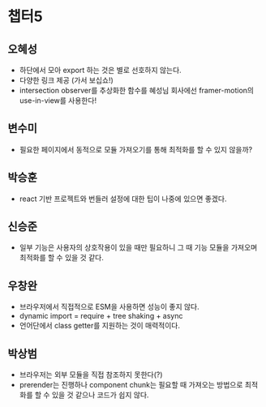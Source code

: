 # 챕터5

## 오혜성
- 하단에서 모아 export 하는 것은 별로 선호하지 않는다.
- 다양한 링크 제공 (가서 보십쇼!)
- intersection observer를 추상화한 함수를 혜성님 회사에선 framer-motion의 use-in-view를 사용한다!

## 변수미
- 필요한 페이지에서 동적으로 모듈 가져오기를 통해 최적화를 할 수 있지 않을까?

## 박승훈
- react 기반 프로젝트와 번들러 설정에 대한 팁이 나중에 있으면 좋겠다.

## 신승준
- 일부 기능은 사용자의 상호작용이 있을 때만 필요하니 그 때 기능 모듈을 가져오며 최적화를 할 수 있을 것 같다.

## 우창완
- 브라우저에서 직접적으로 ESM을 사용하면 성능이 좋지 않다.
- dynamic import = require + tree shaking + async
- 언어단에서 class getter를 지원하는 것이 매력적이다.

## 박상범
- 브라우저는 외부 모듈을 직접 참조하지 못한다(?)
- prerender는 진행하나 component chunk는 필요할 때 가져오는 방법으로 최적화를 할 수 있을 것 같으나 코드가 쉽지 않다.
